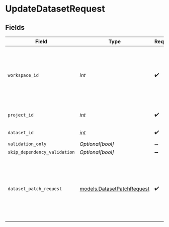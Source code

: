 # UpdateDatasetRequest


## Fields

| Field                                                                                          | Type                                                                                           | Required                                                                                       | Description                                                                                    | Example                                                                                        |
| ---------------------------------------------------------------------------------------------- | ---------------------------------------------------------------------------------------------- | ---------------------------------------------------------------------------------------------- | ---------------------------------------------------------------------------------------------- | ---------------------------------------------------------------------------------------------- |
| `workspace_id`                                                                                 | *int*                                                                                          | :heavy_check_mark:                                                                             | Workspace refers to a collection of projects. Workspace ID is unique identifier for workspace. | 4                                                                                              |
| `project_id`                                                                                   | *int*                                                                                          | :heavy_check_mark:                                                                             | Project ID of the workspace                                                                    | 4                                                                                              |
| `dataset_id`                                                                                   | *int*                                                                                          | :heavy_check_mark:                                                                             | Id of the dataset                                                                              | 121                                                                                            |
| `validation_only`                                                                              | *Optional[bool]*                                                                               | :heavy_minus_sign:                                                                             | N/A                                                                                            |                                                                                                |
| `skip_dependency_validation`                                                                   | *Optional[bool]*                                                                               | :heavy_minus_sign:                                                                             | N/A                                                                                            |                                                                                                |
| `dataset_patch_request`                                                                        | [models.DatasetPatchRequest](../models/datasetpatchrequest.md)                                 | :heavy_check_mark:                                                                             | N/A                                                                                            | {<br/>"patch": {<br/>"op": "replace",<br/>"path": "name",<br/>"value": "test"<br/>}<br/>}      |
